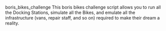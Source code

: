  boris_bikes_challenge
This boris bikes challenge script allows you to run all the Docking Stations, simulate all the Bikes, and emulate all the infrastructure (vans, repair staff, and so on) required to make their dream a reality.
